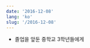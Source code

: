```yaml
---
date: '2016-12-08'
lang: 'ko'
slug: '/2016-12-08'
---
```


- 졸업을 앞둔 중학교 3학년들에게

<head>
  <html lang="ko-KR"/>
</head>
